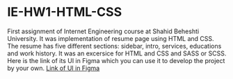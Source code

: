 # IE-HW1-HTML-CSS
First assignment of Internet Engineering course at Shahid Beheshti University. It was implementation of resume page using HTML and CSS.
The resume has five different sections: sidebar, intro, services, educations and work history.
It was an excersice for HTML and CSS and SASS or SCSS.
Here is the link of its UI in Figma which you can use it to develop the project by your own.
[Link of UI in Figma](https://www.figma.com/file/NuI6oYxDA9LoGibQ9F5XcX/portfolio-template-(Copy)?node-id=0-1&t=Coz1j4WF2GVMgY7M-0)
